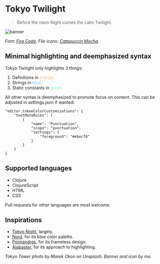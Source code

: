 # Tokyo Twilight

> Before the neon Night comes the calm Twilight.

<img alt="banner" src="https://github.com/user-attachments/assets/13ab5642-4dd8-43ac-abb0-b11e48c3672d">

_Font: [Fira Code](https://github.com/tonsky/FiraCode), File icons: [Catppuccin Mocha](https://github.com/catppuccin/vscode-icons)._

## Minimal highlighting and deemphasized syntax

Tokyo Twilight only highlights 3 things: 

1. Definitions in <p style="color: #ffb37e; display: inline">orange.</p> 
2. Strings in <p style="color: #7ecaff; display: inline">blue.</p> 
3. Static constants in <p style="color: #7effb4; display: inline">green.</p> 

All other syntax is deemphasized to promote focus on content. This can be adjusted in settings.json if wanted:

```
"editor.tokenColorCustomizations": {
    "textMateRules": [
        {
            "name": "Punctuation",
            "scope": "punctuation",
            "settings": {
                "foreground": "#ebecf0"
            }
        }
    ]
}
```

## Supported languages

- Clojure
- ClojureScript
- HTML
- CSS

Pull requests for other languages are most welcome.

## Inspirations

- [Tokyo Night](https://github.com/tokyo-night/tokyo-night-vscode-theme), largely.
- [Nord](https://github.com/nordtheme/nord), for its blue color palette.
- [Poimandres](https://github.com/drcmda/poimandres-theme), for its frameless design.
- [Alabaster](https://github.com/tonsky/vscode-theme-alabaster), for its approach to highlighting. 

_Tokyo Tower photo by Marek Okon on Unsplash. Banner and icon by me._